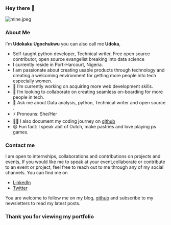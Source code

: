 
### Hey there 👋 


![mine.jpeg](https://cdn.hashnode.com/res/hashnode/image/upload/v1608207895853/dnPdk8oRd.jpeg)

### About Me
I'm **Udokaku Ugochukwu** you can also call me **Udoka**,
- Self-taught python developer, Technical writer, Free open source contributor, open source evangelist breaking into data science
- I currently reside in Port-Harcourt, Nigeria.
- I am passionate about creating usable products through technology and creating a welcoming environment for getting more people into tech especially women.
- 🔭 I’m currently working on acquiring more web development skills.
- 👯 I’m looking to collaborate on creating  seamless on-boarding for more people in tech.
- 💬 Ask me about Data analysis, python, Technical writer and open source .
-  ⚡  Pronouns: She/Her
- 👩‍💻 I also document my coding journey on [github](https://github.com/UdokaVrede)
- 😄   Fun fact: I speak abit of Dutch, make pastries and love playing ps games. 

### Contact me
I am open to internships, collaborations and contributions on projects and events, If you would like me to speak at your event,collaborate or contribute to an event or project, feel free to reach out to me through any of my social channels. 
You can find me on
- [LinkedIn](https://www.linkedin.com/in/udokaku-ugochukwu-604024123/)
- [Twitter](https://twitter.com/Udoka_Ugo_)

You are welcome to follow me on my blog, [github](https://github.com/UdokaVrede) and subscribe to my newsletters to read my latest posts. 

### Thank you for viewing my portfolio
